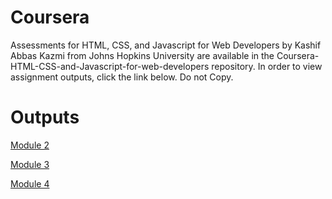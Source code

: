 # Coursera
Assessments for HTML, CSS, and Javascript for Web Developers by Kashif Abbas Kazmi from Johns Hopkins University are available in the Coursera-HTML-CSS-and-Javascript-for-web-developers repository. In order to view assignment outputs, click the link below. Do not Copy.

# Outputs
[Module 2](https://kashiekzmi.github.io/Coursera-HTML-CSS-and-Javascript-for-web-developers/Coursera%20Solutions/Assignment%202/index.html)

[Module 3](https://kashiekzmi.github.io/Coursera-HTML-CSS-and-Javascript-for-web-developers/Coursera%20Solutions/Assignment%203/index.html)

[Module 4](https://kashiekzmi.github.io/Coursera-HTML-CSS-and-Javascript-for-web-developers/Coursera%20Solutions/Assignment%204/index.html)
